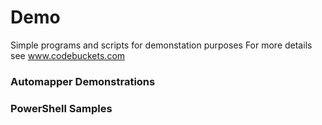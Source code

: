 # Demo
Simple programs and scripts for demonstation purposes
For more details see www.codebuckets.com

### Automapper Demonstrations
### PowerShell Samples